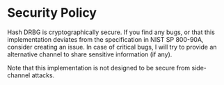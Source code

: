 # Security Policy
Hash DRBG is cryptographically secure. If you find any bugs, or that this implementation deviates from the
specification in NIST SP 800-90A, consider creating an issue. In case of critical bugs, I will try to provide an
alternative channel to share sensitive information (if any).

Note that this implementation is not designed to be secure from side-channel attacks.
